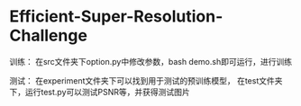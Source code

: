 # Efficient-Super-Resolution-Challenge

训练：
在src文件夹下option.py中修改参数，bash demo.sh即可运行，进行训练

测试：
在experiment文件夹下可以找到用于测试的预训练模型，
在test文件夹下，运行test.py可以测试PSNR等，并获得测试图片
